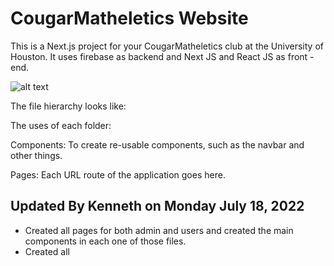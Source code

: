 # CougarMatheletics Website
This is a Next.js project for your CougarMatheletics club at the University of Houston.
It uses firebase as backend and Next JS and React JS as front - end.

![alt text](https://github.com/kennethpdang/CougarMatheletics/s/logoimage.jpg?raw=true)

The file hierarchy looks like:

The uses of each folder:

Components: To create re-usable components, such as the navbar and other things.

Pages: Each URL route of the application goes here.

## Updated By Kenneth on Monday July 18, 2022
- Created all pages for both admin and users and created the main components in each one of those files.
- Created all 
